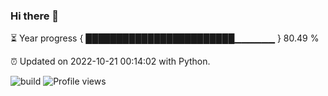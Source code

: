 ### Hi there 👋

⏳ Year progress  { ████████████████████████▁▁▁▁▁▁ } 80.49 %

⏰ Updated on 2022-10-21 00:14:02 with Python.

![build](https://github.com/shenxianpeng/year-progress/workflows/build/badge.svg) ![Profile views](https://gpvc.arturio.dev/shenxianpeng)